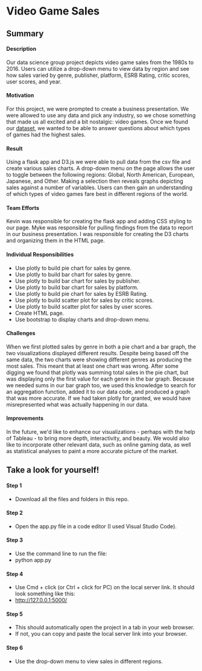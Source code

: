 # Video Game Sales

## Summary

#### Description
Our data science group project depicts video game sales from the 1980s to 2016. Users can utilize a drop-down menu to view data by region and see how sales varied by genre, publisher, platform, ESRB Rating, critic scores, user scores, and year.

#### Motivation
For this project, we were prompted to create a business presentation. We were allowed to use any data and pick any industry, so we chose something that made us all excited and a bit nostalgic: video games. Once we found our [dataset](https://www.kaggle.com/rush4ratio/video-game-sales-with-ratings), we wanted to be able to answer questions about which types of games had the highest sales.

#### Result
Using a flask app and D3.js we were able to pull data from the csv file and create various sales charts. A drop-down menu on the page allows the user to toggle between the following regions: Global, North American, European, Japanese, and Other. Making a selection then reveals graphs depicting sales against a number of variables. Users can then gain an understanding of which types of video games fare best in different regions of the world.

#### Team Efforts
Kevin was responsible for creating the flask app and adding CSS styling to our page. Myke was responsible for pulling findings from the data to report in our business presentation. I was responsible for creating the D3 charts and organizing them in the HTML page. 

#### Individual Responsibilities
* Use plotly to build pie chart for sales by genre.
* Use plotly to build bar chart for sales by genre.
* Use plotly to build bar chart for sales by publisher.
* Use plotly to build bar chart for sales by platform.
* Use plotly to build pie chart for sales by ESRB Rating.
* Use plotly to build scatter plot for sales by critic scores.
* Use plotly to build scatter plot for sales by user scores.
* Create HTML page. 
* Use bootstrap to display charts and drop-down menu.

#### Challenges
When we first plotted sales by genre in both a pie chart and a bar graph, the two visualizations displayed different results. Despite being based off the same data, the two charts were showing different genres as producing the most sales. This meant that at least one chart was wrong. After some digging we found that plotly was summing total sales in the pie chart, but was displaying only the first value for each genre in the bar graph. Because we needed sums in our bar graph too, we used this knowledge to search for an aggregation function, added it to our data code, and produced a graph that was more accurate. If we had taken plotly for granted, we would have misrepresented what was actually happening in our data.

#### Improvements
In the future, we'd like to enhance our visualizations - perhaps with the help of Tableau - to bring more depth, interactivity, and beauty. We would also like to incorporate other relevant data, such as online gaming data, as well as statistical analyses to paint a more accurate picture of the market.


## Take a look for yourself!

#### Step 1
* Download all the files and folders in this repo.

#### Step 2
* Open the app.py file in a code editor (I used Visual Studio Code).

#### Step 3
* Use the command line to run the file:
* python app.py

#### Step 4
* Use Cmd + click (or Ctrl + click for PC) on the local server link. It should look something like this:
* http://127.0.0.1:5000/

#### Step 5
* This should automatically open the project in a tab in your web browser.
* If not, you can copy and paste the local server link into your browser.

#### Step 6
* Use the drop-down menu to view sales in different regions.



